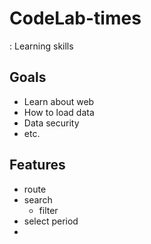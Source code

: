 # CodeLab-times
: Learning skills

## Goals
- Learn about web 
- How to load data
- Data security
- etc.

## Features
- route
- search
  -  filter
- select period
-
